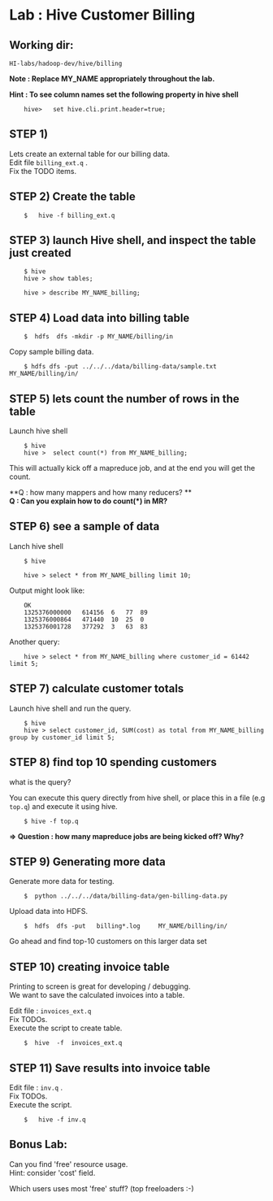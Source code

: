 # Lab : Hive Customer Billing

## Working dir:
`HI-labs/hadoop-dev/hive/billing`

**Note : Replace MY_NAME appropriately throughout the lab.** 

**Hint : To see column names set the following property in hive shell**
```
    hive>   set hive.cli.print.header=true;
```

## STEP 1)
Lets create an external table for our billing data.  
Edit file `billing_ext.q` .   
Fix the TODO items.  


## STEP 2) Create the table
```
    $   hive -f billing_ext.q
```

## STEP 3) launch Hive shell, and inspect the table just created
```
    $ hive
    hive > show tables;

    hive > describe MY_NAME_billing;
```


## STEP 4) Load data into billing table
```
    $  hdfs  dfs -mkdir -p MY_NAME/billing/in
```

Copy sample billing data.  
```
    $ hdfs dfs -put ../../../data/billing-data/sample.txt   MY_NAME/billing/in/
```

## STEP 5) lets count the number of rows in the table
Launch hive shell
```
    $ hive
    hive >  select count(*) from MY_NAME_billing;
```

This will actually kick off a mapreduce job, and at the end you will get the count.

**Q : how many mappers and how many reducers? **   
**Q : Can you explain how to do count(*) in MR?**  


## STEP 6) see a sample of data
Lanch hive shell
```
    $ hive

    hive > select * from MY_NAME_billing limit 10;
```
Output might look like:
```console
    OK
    1325376000000   614156  6   77  89
    1325376000864   471440  10  25  0
    1325376001728   377292  3   63  83
```

Another query:
```
    hive > select * from MY_NAME_billing where customer_id = 61442 limit 5;
```

## STEP 7) calculate customer totals
Launch hive shell and run the query.
```
    $ hive
    hive > select customer_id, SUM(cost) as total from MY_NAME_billing group by customer_id limit 5;
```

## STEP 8) find top 10 spending customers
what is the query?

You can execute this query directly from hive shell, or place this in a file (e.g `top.q`) and execute it using hive.  
```
    $ hive -f top.q
```

**=> Question : how many mapreduce jobs are being kicked off?  Why?** 


## STEP 9) Generating more data
Generate more data for testing.
```
    $  python ../../../data/billing-data/gen-billing-data.py
```

Upload data into HDFS.
```
    $  hdfs  dfs -put   billing*.log     MY_NAME/billing/in/
```

Go ahead and find top-10 customers on this larger data set


## STEP 10)  creating invoice table
Printing to screen is great for developing / debugging.  
We want to save the calculated invoices into a table.

Edit file : `invoices_ext.q`   
Fix TODOs.  
Execute the script to create table.  
```
    $  hive  -f  invoices_ext.q
```


## STEP 11)  Save results into invoice table
Edit file : `inv.q` .   
Fix TODOs.   
Execute the script.   
```
    $   hive -f inv.q
```


## Bonus Lab:
Can you find 'free' resource usage.   
Hint: consider 'cost' field.

Which users uses most 'free' stuff?  (top freeloaders :-)
